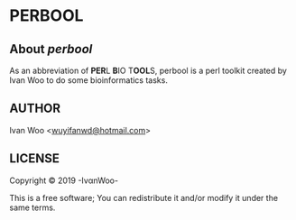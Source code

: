 # PERBOOL

## About *perbool*

As an abbreviation of **PER**L **B**IO T**OOL**S, perbool is a perl toolkit created by Ivan Woo to do some bioinformatics tasks.

## AUTHOR

Ivan Woo <<wuyifanwd@hotmail.com>>

## LICENSE

Copyright &copy; 2019 -Iv&alpha;nWoo-  

This is a free software; You can redistribute it and/or modify it under the same terms.